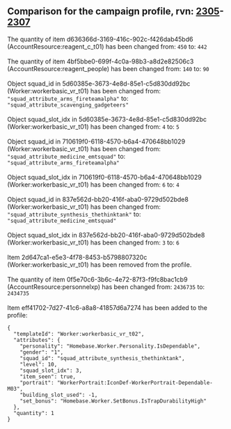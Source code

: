 ## Comparison for the campaign profile, rvn: [2305](https://github.com/PRO100KatYT/FortniteProfileRevisions/tree/main/profiles/campaign/2305%20campaign.json)-[2307](https://github.com/PRO100KatYT/FortniteProfileRevisions/tree/main/profiles/campaign/2307%20campaign.json)

The quantity of item d636366d-3169-416c-902c-f426dab45bd6 (AccountResource:reagent_c_t01) has been changed from: `450` to: `442`
<br><br>
The quantity of item 4bf5bbe0-699f-4c0a-98b3-a8d2e82506c3 (AccountResource:reagent_people) has been changed from: `140` to: `90`
<br><br>
Object squad_id in 5d60385e-3673-4e8d-85e1-c5d830dd92bc (Worker:workerbasic_vr_t01) has been changed from: `"squad_attribute_arms_fireteamalpha"` to: `"squad_attribute_scavenging_gadgeteers"`
<br><br>
Object squad_slot_idx in 5d60385e-3673-4e8d-85e1-c5d830dd92bc (Worker:workerbasic_vr_t01) has been changed from: `4` to: `5`
<br><br>
Object squad_id in 710619f0-6118-4570-b6a4-470648bb1029 (Worker:workerbasic_vr_t01) has been changed from: `"squad_attribute_medicine_emtsquad"` to: `"squad_attribute_arms_fireteamalpha"`
<br><br>
Object squad_slot_idx in 710619f0-6118-4570-b6a4-470648bb1029 (Worker:workerbasic_vr_t01) has been changed from: `6` to: `4`
<br><br>
Object squad_id in 837e562d-bb20-416f-aba0-9729d502bde8 (Worker:workerbasic_vr_t01) has been changed from: `"squad_attribute_synthesis_thethinktank"` to: `"squad_attribute_medicine_emtsquad"`
<br><br>
Object squad_slot_idx in 837e562d-bb20-416f-aba0-9729d502bde8 (Worker:workerbasic_vr_t01) has been changed from: `3` to: `6`
<br><br>
Item 2d647ca1-e5e3-4f78-8453-b5798807320c (Worker:workerbasic_vr_t01) has been removed from the profile.
<br><br>
The quantity of item 0f5e70c6-3b6c-4e72-87f3-f9fc8bac1cb9 (AccountResource:personnelxp) has been changed from: `2436735` to: `2434735`
<br><br>
Item eff41702-7d27-41c6-a8a8-41857d6a7274 has been added to the profile:

```
{
  "templateId": "Worker:workerbasic_vr_t02",
  "attributes": {
    "personality": "Homebase.Worker.Personality.IsDependable",
    "gender": "1",
    "squad_id": "squad_attribute_synthesis_thethinktank",
    "level": 10,
    "squad_slot_idx": 3,
    "item_seen": true,
    "portrait": "WorkerPortrait:IconDef-WorkerPortrait-Dependable-M03",
    "building_slot_used": -1,
    "set_bonus": "Homebase.Worker.SetBonus.IsTrapDurabilityHigh"
  },
  "quantity": 1
}
```

<br><br>
